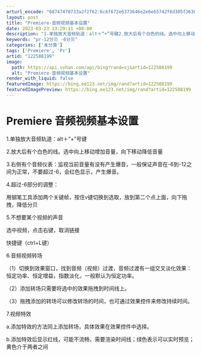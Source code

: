 ```yaml
---
arturl_encode: "68747470733a2f2f62:6c6f672e6373646e2e6e65742f6d305f36303431363638392f:61727469636c652f64657461696c732f313232353838313939"
layout: post
title: "Premiere-音频视频基本设置"
date: 2023-03-23 13:29:11 +08:00
description: "1.单独放大音频轨道：alt＋“+”号键2.放大后有个白色的线。选中向上移动增加音量，向下移动降低音"
keywords: "pr-12分贝 -6分贝"
categories: ['未分类']
tags: ['Premiere', 'Pr']
artid: "122588199"
image:
  path: https://api.vvhan.com/api/bing?rand=sj&artid=122588199
  alt: "Premiere-音频视频基本设置"
render_with_liquid: false
featuredImage: https://bing.ee123.net/img/rand?artid=122588199
featuredImagePreview: https://bing.ee123.net/img/rand?artid=122588199
---
```


# Premiere 音频视频基本设置

1.单独放大音频轨道：alt＋“+”号键

2.放大后有个白色的线。选中向上移动增加音量，向下移动降低音量

3.右侧有个音频仪表：监视当前音量有没有产生爆音，一般保证声音在-6到-12之间为正常，不要超过-6，会红色显示，产生爆音。

4.超过-6部分的调整：
  
用钢笔工具添加两个关键帧，按住v键切换到选取，放到第二个点上面，向下拖拽，降低分贝

5.不想要某个视频的声音
  
选中视频，点击右键，取消链接
  
快捷键（ctrl+L键）

6.音频视频转场
  
（1）切换到效果窗口，找到音频（视频）过渡，音频过渡有一组交叉淡化效果：恒定功率、恒定增益，指数淡化，一般默认为恒定功率。
  
（2）添加转场只需要将选中的效果拖拽到时间线上。
  
（3）拖拽添加的转场可以修改转场的时间，也可通过效果控件来修改持续时间。

7.视频特效
  
a.添加特效的方法同上添加转场，具体效果在效果控件中选择。
  
b.添加特效后显示红线，可能不流畅，需要渲染时间线；绿色表示可以实时预览；黄色介于两者之间